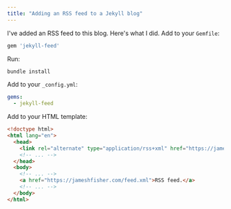 ```yaml
---
title: "Adding an RSS feed to a Jekyll blog"
---
```


I've added an RSS feed to this blog.
Here's what I did.
Add to your `Gemfile`:

```rb
gem 'jekyll-feed'
```

Run:

```sh
bundle install
```


Add to your `_config.yml`:

```yaml
gems:
  - jekyll-feed
```

Add to your HTML template:

```html
<!doctype html>
<html lang="en">
  <head>
    <link rel="alternate" type="application/rss+xml" href="https://jameshfisher.com/feed.xml" />
    <!-- ... -->
  </head>
  <body>
    <!-- ... -->
    <a href="https://jameshfisher.com/feed.xml">RSS feed.</a>
    <!-- ... -->
  </body>
</html>
```

